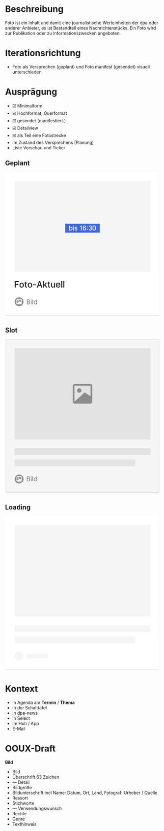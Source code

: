 # Beschreibung
Foto ist ein Inhalt und damit eine journalistische Werteinheiten der dpa oder anderer Anbieter, es ist Bestandteil eines Nachrichtenstücks. Ein Foto wird zur Publikation oder zu Informationszwecken angeboten. 


# Iterationsrichtung
* Foto als Versprechen (geplant) und Foto manifest (gesendet) visuell unterschieden

# Ausprägung

* ☑️ Minimalform
* ☑️ Hochformat, Querformat
* ☑️ gesendet (manifestiert.)
* ☑️ Detailview
* ☑️ als Teil eine Fotostrecke
* im Zustand des Versprechens (Planung)
* Liste Vorschau und Ticker

## Geplant
<Playground><img src="Foto-planned@2x.png"></Playground>

## Slot
<Playground><img src="Foto-slot@2x.png"></Playground>

## Loading
<Playground><img src="Foto-loading@2x.png"></Playground>

# Kontext
* in Agenda am **Termin** / **Thema**
* in der Schalttafel
* in dpa-news
* in Select
* im Hub / App
* E-Mail

# OOUX-Draft
**Bild**
* Bild
* Überschrift 63 Zeichen
* — Detail
* Bildgröße
* Bildunterschrift incl Name: Datum, Ort, Land, Fotograf: Urheber / Quelle
* Ressort
* Stichworte
* — Verwendungswunsch
* Rechte
* Genre
* Texthinweis

